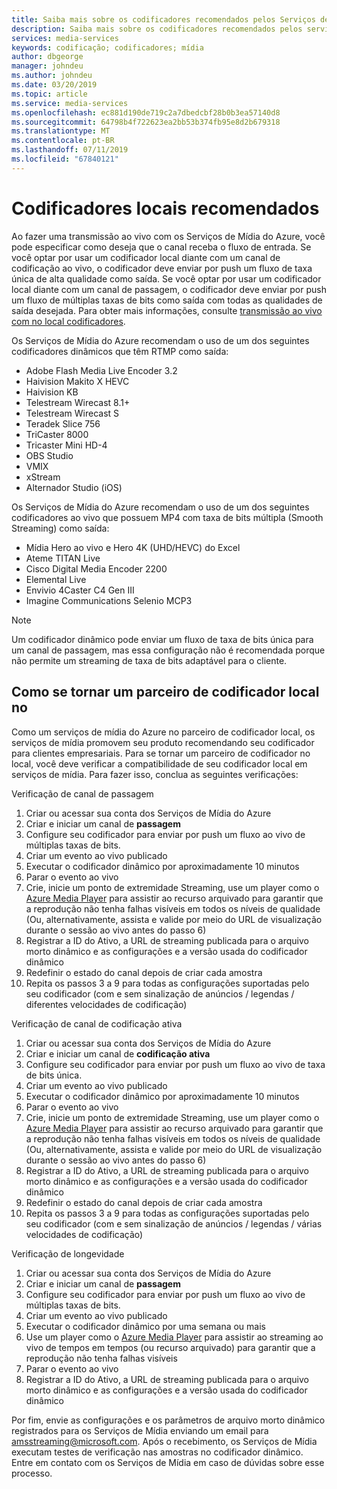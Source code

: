 ```yaml
---
title: Saiba mais sobre os codificadores recomendados pelos Serviços de Mídia do Azure | Microsoft Docs
description: Saiba mais sobre os codificadores recomendados pelos serviços de mídia
services: media-services
keywords: codificação; codificadores; mídia
author: dbgeorge
manager: johndeu
ms.author: johndeu
ms.date: 03/20/2019
ms.topic: article
ms.service: media-services
ms.openlocfilehash: ec881d190de719c2a7dbedcbf28b0b3ea57140d8
ms.sourcegitcommit: 64798b4f722623ea2bb53b374fb95e8d2b679318
ms.translationtype: MT
ms.contentlocale: pt-BR
ms.lasthandoff: 07/11/2019
ms.locfileid: "67840121"
---
```

# <a name="recommended-on-premises-encoders"></a>Codificadores locais recomendados
Ao fazer uma transmissão ao vivo com os Serviços de Mídia do Azure, você pode especificar como deseja que o canal receba o fluxo de entrada. Se você optar por usar um codificador local diante com um canal de codificação ao vivo, o codificador deve enviar por push um fluxo de taxa única de alta qualidade como saída. Se você optar por usar um codificador local diante com um canal de passagem, o codificador deve enviar por push um fluxo de múltiplas taxas de bits como saída com todas as qualidades de saída desejada. Para obter mais informações, consulte [transmissão ao vivo com no local codificadores](media-services-live-streaming-with-onprem-encoders.md).

Os Serviços de Mídia do Azure recomendam o uso de um dos seguintes codificadores dinâmicos que têm RTMP como saída:
- Adobe Flash Media Live Encoder 3.2
- Haivision Makito X HEVC
- Haivision KB
- Telestream Wirecast 8.1+
- Telestream Wirecast S
- Teradek Slice 756
- TriCaster 8000
- Tricaster Mini HD-4
- OBS Studio
- VMIX
- xStream
- Alternador Studio (iOS)

Os Serviços de Mídia do Azure recomendam o uso de um dos seguintes codificadores ao vivo que possuem MP4 com taxa de bits múltipla (Smooth Streaming) como saída:
- Mídia Hero ao vivo e Hero 4K (UHD/HEVC) do Excel
- Ateme TITAN Live
- Cisco Digital Media Encoder 2200
- Elemental Live
- Envivio 4Caster C4 Gen III
- Imagine Communications Selenio MCP3

> [!NOTE]
> Um codificador dinâmico pode enviar um fluxo de taxa de bits única para um canal de passagem, mas essa configuração não é recomendada porque não permite um streaming de taxa de bits adaptável para o cliente.

## <a name="how-to-become-an-on-premises-encoder-partner"></a>Como se tornar um parceiro de codificador local no
Como um serviços de mídia do Azure no parceiro de codificador local, os serviços de mídia promovem seu produto recomendando seu codificador para clientes empresariais. Para se tornar um parceiro de codificador no local, você deve verificar a compatibilidade de seu codificador local em serviços de mídia. Para fazer isso, conclua as seguintes verificações:

Verificação de canal de passagem
1. Criar ou acessar sua conta dos Serviços de Mídia do Azure
2. Criar e iniciar um canal de **passagem**
3. Configure seu codificador para enviar por push um fluxo ao vivo de múltiplas taxas de bits.
4. Criar um evento ao vivo publicado
5. Executar o codificador dinâmico por aproximadamente 10 minutos
6. Parar o evento ao vivo
7. Crie, inicie um ponto de extremidade Streaming, use um player como o [Azure Media Player](http://aka.ms/azuremediaplayer) para assistir ao recurso arquivado para garantir que a reprodução não tenha falhas visíveis em todos os níveis de qualidade (Ou, alternativamente, assista e valide por meio do URL de visualização durante o sessão ao vivo antes do passo 6)
8. Registrar a ID do Ativo, a URL de streaming publicada para o arquivo morto dinâmico e as configurações e a versão usada do codificador dinâmico
9. Redefinir o estado do canal depois de criar cada amostra
10. Repita os passos 3 a 9 para todas as configurações suportadas pelo seu codificador (com e sem sinalização de anúncios / legendas / diferentes velocidades de codificação)

Verificação de canal de codificação ativa
1. Criar ou acessar sua conta dos Serviços de Mídia do Azure
2. Criar e iniciar um canal de **codificação ativa**
3. Configure seu codificador para enviar por push um fluxo ao vivo de taxa de bits única.
4. Criar um evento ao vivo publicado
5. Executar o codificador dinâmico por aproximadamente 10 minutos
6. Parar o evento ao vivo
7. Crie, inicie um ponto de extremidade Streaming, use um player como o [Azure Media Player](http://aka.ms/azuremediaplayer) para assistir ao recurso arquivado para garantir que a reprodução não tenha falhas visíveis em todos os níveis de qualidade (Ou, alternativamente, assista e valide por meio do URL de visualização durante o sessão ao vivo antes do passo 6)
8. Registrar a ID do Ativo, a URL de streaming publicada para o arquivo morto dinâmico e as configurações e a versão usada do codificador dinâmico
9. Redefinir o estado do canal depois de criar cada amostra
10. Repita os passos 3 a 9 para todas as configurações suportadas pelo seu codificador (com e sem sinalização de anúncios / legendas / várias velocidades de codificação)

Verificação de longevidade
1. Criar ou acessar sua conta dos Serviços de Mídia do Azure
2. Criar e iniciar um canal de **passagem**
3. Configure seu codificador para enviar por push um fluxo ao vivo de múltiplas taxas de bits.
4. Criar um evento ao vivo publicado
5. Executar o codificador dinâmico por uma semana ou mais
6. Use um player como o [Azure Media Player](http://aka.ms/azuremediaplayer) para assistir ao streaming ao vivo de tempos em tempos (ou recurso arquivado) para garantir que a reprodução não tenha falhas visíveis
7. Parar o evento ao vivo
8. Registrar a ID do Ativo, a URL de streaming publicada para o arquivo morto dinâmico e as configurações e a versão usada do codificador dinâmico

Por fim, envie as configurações e os parâmetros de arquivo morto dinâmico registrados para os Serviços de Mídia enviando um email para amsstreaming@microsoft.com. Após o recebimento, os Serviços de Mídia executam testes de verificação nas amostras no codificador dinâmico. Entre em contato com os Serviços de Mídia em caso de dúvidas sobre esse processo.

